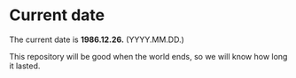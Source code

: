 # Current date

The current date is **1986.12.26.** (YYYY.MM.DD.)

This repository will be good when the world ends, so we will know how long it lasted.